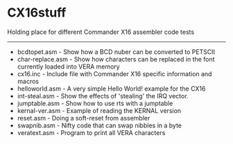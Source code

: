 # CX16stuff
Holding place for different Commander X16 assembler code tests
****
* bcdtopet.asm - Show how a BCD nuber can be converted to PETSCII
* char-replace.asm - Show how characters can be replaced in the font currently loaded into VERA memory
* cx16.inc - Include file with Commander X16 specific information and macros
* helloworld.asm - A very simple Hello World! example for the CX16
* int-steal.asm - Show the effects of 'stealing' the IRQ vector.
* jumptable.asm - Show how to use rts with a jumptable
* kernal-ver.asm - Example of reading the KERNAL version
* reset.asm - Doing a soft-reset from assembler
* swapnib.asm - Nifty code that can swap nibbles in a byte
* veratext.asm - Program to print all VERA characters

